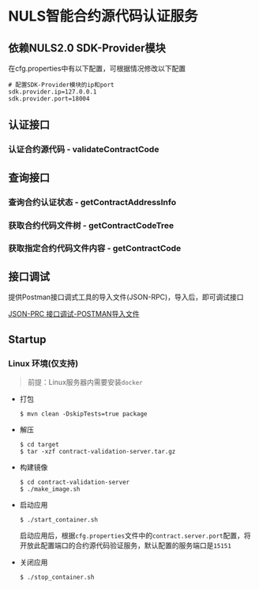 # NULS智能合约源代码认证服务

## 依赖NULS2.0 SDK-Provider模块

在cfg.properties中有以下配置，可根据情况修改以下配置

```properties
# 配置SDK-Provider模块的ip和port
sdk.provider.ip=127.0.0.1
sdk.provider.port=18004
```

## 认证接口

### 认证合约源代码 - validateContractCode

## 查询接口

### 查询合约认证状态 - getContractAddressInfo

### 获取合约代码文件树 - getContractCodeTree

### 获取指定合约代码文件内容 - getContractCode

## 接口调试

提供Postman接口调式工具的导入文件(JSON-RPC)，导入后，即可调试接口

[JSON-PRC 接口调试-POSTMAN导入文件](https://github.com/nuls-io/nuls-v2-contract-validation-server/blob/master/documents/contract-validation-server_Postman_JSONPRC.json)

## Startup

### Linux 环境(仅支持)

> 前提：Linux服务器内需要安装`docker`

- 打包

      $ mvn clean -DskipTests=true package
    
- 解压

      $ cd target
      $ tar -xzf contract-validation-server.tar.gz
    
- 构建镜像 

      $ cd contract-validation-server
      $ ./make_image.sh
    
- 启动应用

      $ ./start_container.sh
    
    启动应用后，根据`cfg.properties`文件中的`contract.server.port`配置，将开放此配置端口的合约源代码验证服务，默认配置的服务端口是`15151`
    
- 关闭应用

      $ ./stop_container.sh